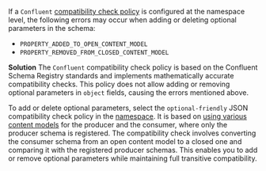 If a `Confluent` [compatibility check policy](../../metadata-hub/concepts/compatibility-check-policy.md) is configured at the namespace level, the following errors may occur when adding or deleting optional parameters in the schema:

* `PROPERTY_ADDED_TO_OPEN_CONTENT_MODEL`
* `PROPERTY_REMOVED_FROM_CLOSED_CONTENT_MODEL`

**Solution**
The `Confluent` compatibility check policy is based on the Confluent Schema Registry standards and implements mathematically accurate compatibility checks. This policy does not allow adding or removing optional parameters in `object` fields, causing the errors mentioned above.

To add or delete optional parameters, select the `optional-friendly` JSON compatibility check policy in the [namespace](../../metadata-hub/operations/update-name-space.md). It is based on [using various content models](../../metadata-hub/concepts/schema-registry-content-model.md#optional-parameters-compatibility-solution) for the producer and the consumer, where only the producer schema is registered. The compatibility check involves converting the consumer schema from an open content model to a closed one and comparing it with the registered producer schemas. This enables you to add or remove optional parameters while maintaining full transitive compatibility.
